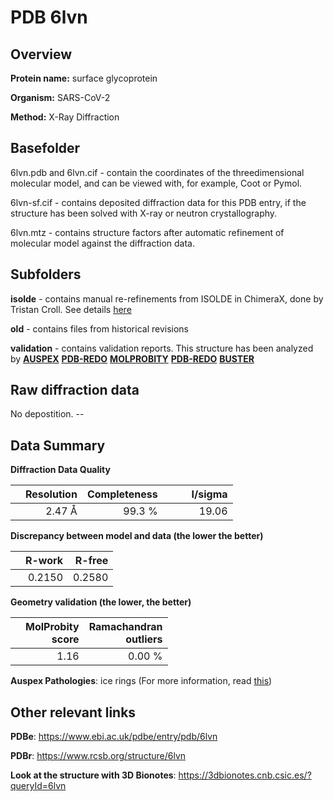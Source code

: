 # PDB 6lvn

## Overview

**Protein name:** surface glycoprotein

**Organism:** SARS-CoV-2

**Method:** X-Ray Diffraction

## Basefolder

6lvn.pdb and 6lvn.cif - contain the coordinates of the threedimensional molecular model, and can be viewed with, for example, Coot or Pymol.

6lvn-sf.cif - contains deposited diffraction data for this PDB entry, if the structure has been solved with X-ray or neutron crystallography.

6lvn.mtz - contains structure factors after automatic refinement of molecular model against the diffraction data.

## Subfolders

**isolde** - contains manual re-refinements from ISOLDE in ChimeraX, done by Tristan Croll. See details [here](https://github.com/thorn-lab/coronavirus_structural_task_force/blob/master/pdb/surface_glycoprotein/SARS-CoV-2/6lvn/isolde/directory_info.txt)

**old** - contains files from historical revisions

**validation** - contains validation reports. This structure has been analyzed by [**AUSPEX**](https://github.com/thorn-lab/coronavirus_structural_task_force/tree/master/pdb/surface_glycoprotein/SARS-CoV-2/6lvn/validation/auspex) [**PDB-REDO**](https://github.com/thorn-lab/coronavirus_structural_task_force/tree/master/pdb/surface_glycoprotein/SARS-CoV-2/6lvn/validation/pdb-redo) [**MOLPROBITY**](https://github.com/thorn-lab/coronavirus_structural_task_force/tree/master/pdb/surface_glycoprotein/SARS-CoV-2/6lvn/validation/molprobity) [**PDB-REDO**](https://github.com/thorn-lab/coronavirus_structural_task_force/blob/master/pdb/surface_glycoprotein/SARS-CoV-2/6lvn/validation/Xtriage_output.log) [**BUSTER**](https://www.globalphasing.com/buster/wiki/index.cgi?Covid19Pdb6LVN)

## Raw diffraction data

No depostition. --<br> 

## Data Summary
**Diffraction Data Quality**

|   | Resolution | Completeness| I/sigma |
|---|-------------:|----------------:|--------------:|
|   |2.47 Å|99.3  %|<img width=50/>19.06|

**Discrepancy between model and data (the lower the better)**

|   | **R-work**| **R-free**   
|---|-------------:|----------------:|           
||  0.2150|  0.2580|

**Geometry validation (the lower, the better)**

|   |**MolProbity<br>score**| **Ramachandran<br>outliers** 
|---|-------------:|----------------:|
||  1.16|  0.00 %|

**Auspex Pathologies**: ice rings (For more information, read [this](https://github.com/thorn-lab/coronavirus_structural_task_force/blob/master/pdb/surface_glycoprotein/SARS-CoV-2/6lvn/validation/auspex/6lvn_auspex_comments.txt))

 



## Other relevant links 
**PDBe**:  https://www.ebi.ac.uk/pdbe/entry/pdb/6lvn
 
**PDBr**: https://www.rcsb.org/structure/6lvn 

**Look at the structure with 3D Bionotes**: https://3dbionotes.cnb.csic.es/?queryId=6lvn

